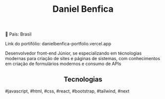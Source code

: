 <header>
  <h1>Daniel Benfica</h1>
</header>
  <p>📍 País: Brasil </p>
  <p>Link do portifólio: danielbenfica-portfolio.vercel.app</p>
  <p>Desenvolvedor front-end Júnior, se especializando em técnologias modernas para criação de sites e páginas de sistemas, com conhecimentos em criação de formulários modernos e consumo de APIs</p>
<aside>
  <h2 id="tecnologies"  style="text-align: center;">Tecnologias</h2>
  <p> #javascript, #html, #css, #react, #bootstrap, #tailwind, #next </p>
</aside>

